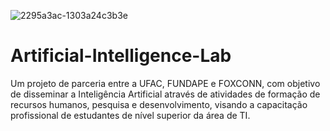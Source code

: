 ![2295a3ac-1303a24c3b3e](https://github.com/DayanFA/Artificial-Intelligence-Lab/assets/123272343/7048863c-6c64-4d4a-90c5-63e0809da060)

# Artificial-Intelligence-Lab
Um projeto de parceria entre a UFAC, FUNDAPE e FOXCONN, com objetivo de disseminar a Inteligência Artificial através de atividades de formação de recursos humanos, pesquisa e desenvolvimento, visando a capacitação profissional de estudantes de nível superior da área de TI.
